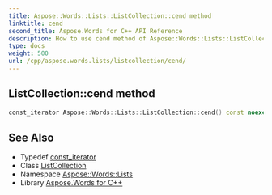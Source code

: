 ```yaml
---
title: Aspose::Words::Lists::ListCollection::cend method
linktitle: cend
second_title: Aspose.Words for C++ API Reference
description: How to use cend method of Aspose::Words::Lists::ListCollection class in C++.
type: docs
weight: 500
url: /cpp/aspose.words.lists/listcollection/cend/
---
```

## ListCollection::cend method




```cpp
const_iterator Aspose::Words::Lists::ListCollection::cend() const noexcept
```

## See Also

* Typedef [const_iterator](../const_iterator/)
* Class [ListCollection](../)
* Namespace [Aspose::Words::Lists](../../)
* Library [Aspose.Words for C++](../../../)
